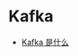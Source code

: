 # Kafka

- [Kafka 是什么](https://github.com/lazecoding/Note/blob/main/note/articles/kafka/whatiskafka.md)
